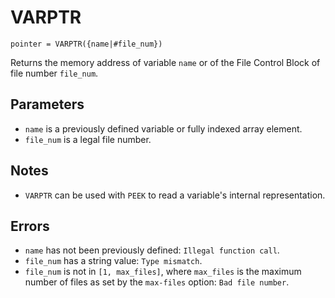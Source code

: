 # VARPTR

`pointer = VARPTR({name|#file_num})`

Returns the memory address of variable `name` or of the File Control Block of file number `file_num`.

## Parameters
* `name` is a previously defined variable or fully indexed array element.
* `file_num` is a legal file number.
## Notes
* `VARPTR` can be used with `PEEK` to read a variable's internal representation.
## Errors
* `name` has not been previously defined: `Illegal function call`.
* `file_num` has a string value: `Type mismatch`.
* `file_num` is not in `[1, max_files]`, where `max_files` is the maximum number of files as set by the `max-files` option: `Bad file number`.